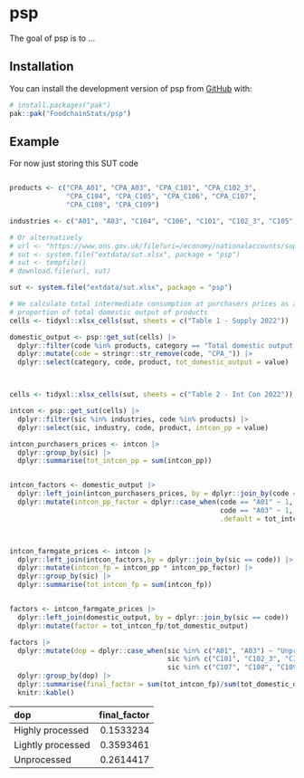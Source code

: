 
<!-- README.md is generated from README.Rmd. Please edit that file -->

# psp

<!-- badges: start -->
<!-- badges: end -->

The goal of psp is to …

## Installation

You can install the development version of psp from
[GitHub](https://github.com/) with:

``` r
# install.packages("pak")
pak::pak("FoodchainStats/psp")
```

## Example

For now just storing this SUT code

``` r

products <- c("CPA_A01", "CPA_A03", "CPA_C101", "CPA_C102_3",
              "CPA_C104", "CPA_C105", "CPA_C106", "CPA_C107",
              "CPA_C108", "CPA_C109")

industries <- c("A01", "A03", "C104", "C106", "C101", "C102_3", "C105", "C109", "C107", "C108")

# Or alternatively
# url <- "https://www.ons.gov.uk/file?uri=/economy/nationalaccounts/supplyandusetables/datasets/inputoutputsupplyandusetables/current/supublicationtablesbb24.xlsx"
# sut <- system.file("extdata/sut.xlsx", package = "psp")
# sut <- tempfile()
# download.file(url, sut)

sut <- system.file("extdata/sut.xlsx", package = "psp")

# We calculate total intermediate consumption at purchasers prices as a
# proportion of total domestic output of products
cells <- tidyxl::xlsx_cells(sut, sheets = c("Table 1 - Supply 2022"))

domestic_output <- psp::get_sut(cells) |> 
  dplyr::filter(code %in% products, category == "Total domestic output of products at basic prices") |> 
  dplyr::mutate(code = stringr::str_remove(code, "CPA_")) |> 
  dplyr::select(category, code, product, tot_domestic_output = value)



cells <- tidyxl::xlsx_cells(sut, sheets = c("Table 2 - Int Con 2022"))

intcon <- psp::get_sut(cells) |> 
  dplyr::filter(sic %in% industries, code %in% products) |> 
  dplyr::select(sic, industry, code, product, intcon_pp = value)

intcon_purchasers_prices <- intcon |> 
  dplyr::group_by(sic) |> 
  dplyr::summarise(tot_intcon_pp = sum(intcon_pp))


intcon_factors <- domestic_output |> 
  dplyr::left_join(intcon_purchasers_prices, by = dplyr::join_by(code == sic)) |> 
  dplyr::mutate(intcon_pp_factor = dplyr::case_when(code == "A01" ~ 1,
                                                    code == "A03" ~ 1,
                                                    .default = tot_intcon_pp/tot_domestic_output))



intcon_farmgate_prices <- intcon |> 
  dplyr::left_join(intcon_factors,by = dplyr::join_by(sic == code)) |> 
  dplyr::mutate(intcon_fp = intcon_pp * intcon_pp_factor) |> 
  dplyr::group_by(sic) |> 
  dplyr::summarise(tot_intcon_fp = sum(intcon_fp))


factors <- intcon_farmgate_prices |> 
  dplyr::left_join(domestic_output, by = dplyr::join_by(sic == code)) |> 
  dplyr::mutate(factor = tot_intcon_fp/tot_domestic_output)

factors |> 
  dplyr::mutate(dop = dplyr::case_when(sic %in% c("A01", "A03") ~ "Unprocessed",
                                       sic %in% c("C101", "C102_3", "C104", "C105", "C106", "C109") ~ "Lightly processed",
                                       sic %in% c("C107", "C108", "C109") ~ "Highly processed")) |> 
  dplyr::group_by(dop) |> 
  dplyr::summarise(final_factor = sum(tot_intcon_fp)/sum(tot_domestic_output)) |> 
  knitr::kable()
```

| dop               | final_factor |
|:------------------|-------------:|
| Highly processed  |    0.1533234 |
| Lightly processed |    0.3593461 |
| Unprocessed       |    0.2614417 |
